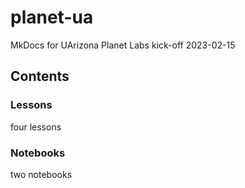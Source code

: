 # planet-ua

MkDocs for UArizona Planet Labs kick-off 2023-02-15


## Contents

### Lessons

four lessons

### Notebooks

two notebooks
